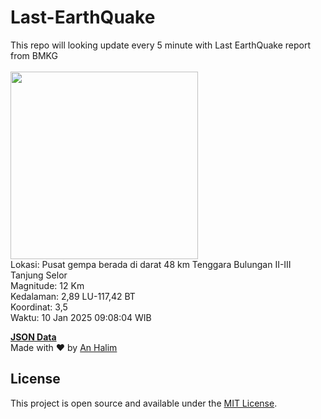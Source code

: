 # Last-EarthQuake
This repo will looking update every 5 minute with Last EarthQuake report from BMKG
<br>
<br>
<img src="undefined" width="300"/>
<br>
Lokasi: Pusat gempa berada di darat 48 km Tenggara Bulungan  II-III Tanjung Selor <br>
Magnitude: 12 Km <br>
Kedalaman: 2,89 LU-117,42 BT <br>
Koordinat: 3,5 <br>
Waktu: 10 Jan 2025 09:08:04 WIB <br>

<a href="./data/data.json">**JSON Data**</a>
<br>
Made with ❤️ by <a href="https://github.com/an-halim">An Halim</a>
## License

This project is open source and available under the [MIT License](LICENSE).
